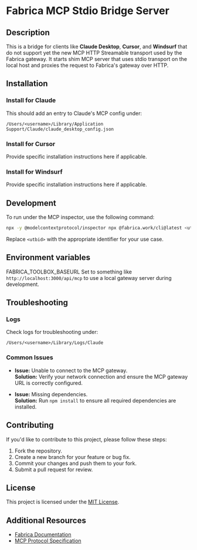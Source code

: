 # Fabrica MCP Stdio Bridge Server

## Description

This is a bridge for clients like **Claude Desktop**, **Cursor**, and **Windsurf** that do not support yet the new MCP HTTP Streamable transport used by the Fabrica gateway. It starts shim MCP server that uses stdio transport on the local host and proxies the request to Fabrica's gateway over HTTP.

## Installation

### Install for Claude

This should add an entry to Claude's MCP config under:

```
/Users/<username>/Library/Application Support/Claude/claude_desktop_config.json
```

### Install for Cursor

Provide specific installation instructions here if applicable.

### Install for Windsurf

Provide specific installation instructions here if applicable.

## Development

To run under the MCP inspector, use the following command:

```bash
npx -y @modelcontextprotocol/inspector npx @fabrica.work/cli@latest <utbid>
```

Replace `<utbid>` with the appropriate identifier for your use case.

## Environment variables

FABRICA_TOOLBOX_BASEURL
Set to something like `http://localhost:3000/api/mcp` to use a local gateway server during development.

## Troubleshooting

### Logs

Check logs for troubleshooting under:

```
/Users/<username>/Library/Logs/Claude
```

### Common Issues

- **Issue:** Unable to connect to the MCP gateway.  
  **Solution:** Verify your network connection and ensure the MCP gateway URL is correctly configured.

- **Issue:** Missing dependencies.  
  **Solution:** Run `npm install` to ensure all required dependencies are installed.

## Contributing

If you'd like to contribute to this project, please follow these steps:

1. Fork the repository.
2. Create a new branch for your feature or bug fix.
3. Commit your changes and push them to your fork.
4. Submit a pull request for review.

## License

This project is licensed under the [MIT License](LICENSE).

## Additional Resources

- [Fabrica Documentation](https://fabrica.work/docs)
- [MCP Protocol Specification](https://modelcontextprotocol.org/spec)



